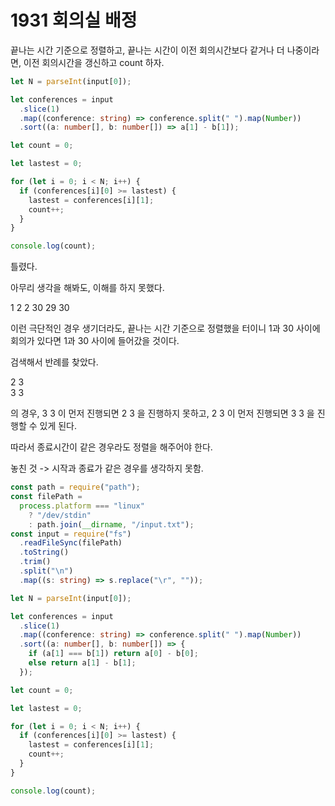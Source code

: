 # 1931 회의실 배정

끝나는 시간 기준으로 정렬하고, 끝나는 시간이 이전 회의시간보다 같거나 더 나중이라면, 이전 회의시간을 갱신하고 count 하자.

```typescript
let N = parseInt(input[0]);

let conferences = input
  .slice(1)
  .map((conference: string) => conference.split(" ").map(Number))
  .sort((a: number[], b: number[]) => a[1] - b[1]);

let count = 0;

let lastest = 0;

for (let i = 0; i < N; i++) {
  if (conferences[i][0] >= lastest) {
    lastest = conferences[i][1];
    count++;
  }
}

console.log(count);
```

틀렸다.

아무리 생각을 해봐도, 이해를 하지 못했다.

1 2
2 30
29 30

이런 극단적인 경우 생기더라도, 끝나는 시간 기준으로 정렬했을 터이니 1과 30 사이에 회의가 있다면 1과 30 사이에 들어갔을 것이다.

검색해서 반례를 찾았다.

2 3  
3 3

의 경우, 3 3 이 먼저 진행되면 2 3 을 진행하지 못하고, 2 3 이 먼저 진행되면 3 3 을 진행할 수 있게 된다.

따라서 종료시간이 같은 경우라도 정렬을 해주어야 한다.

놓친 것 -> 시작과 종료가 같은 경우를 생각하지 못함.

```typescript
const path = require("path");
const filePath =
  process.platform === "linux"
    ? "/dev/stdin"
    : path.join(__dirname, "/input.txt");
const input = require("fs")
  .readFileSync(filePath)
  .toString()
  .trim()
  .split("\n")
  .map((s: string) => s.replace("\r", ""));

let N = parseInt(input[0]);

let conferences = input
  .slice(1)
  .map((conference: string) => conference.split(" ").map(Number))
  .sort((a: number[], b: number[]) => {
    if (a[1] === b[1]) return a[0] - b[0];
    else return a[1] - b[1];
  });

let count = 0;

let lastest = 0;

for (let i = 0; i < N; i++) {
  if (conferences[i][0] >= lastest) {
    lastest = conferences[i][1];
    count++;
  }
}

console.log(count);
```
